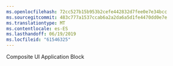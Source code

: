 ```yaml
---
ms.openlocfilehash: 72cc527b15b953b2cefe442832d7fee0e7e34bcc
ms.sourcegitcommit: 483c777a1537ccab6a2a2da6a5d1fe4470dd0e7e
ms.translationtype: MT
ms.contentlocale: es-ES
ms.lasthandoff: 06/19/2019
ms.locfileid: "61546325"
---
```

Composite UI Application Block